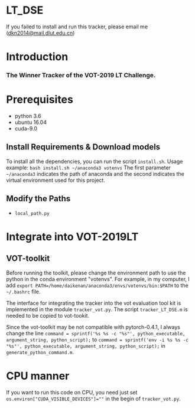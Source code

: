 # LT_DSE

If you failed to install and run this tracker, please email me (<dkn2014@mail.dlut.edu.cn>)

# Introduction

### The Winner Tracker of the VOT-2019 LT Challenge. 

# Prerequisites

* python 3.6
* ubuntu 16.04
* cuda-9.0

## Install Requirements & Download models
To install all the dependencies, you can run the script `install.sh`. 
Usage example:
``
bash install.sh ~/anaconda3 votenvs
``
The first parameter `~/anaconda3` indicates the path of anaconda and the second indicates the virtual environment used for this project. 

## Modify the Paths
* `local_path.py`

# Integrate into VOT-2019LT

## VOT-toolkit
Before running the toolkit, please change the environment path to use the python in the conda environment "votenvs".
For example, in my computer, I add  `export PATH=/home/daikenan/anaconda3/envs/votenvs/bin:$PATH` to the `~/.bashrc` file.  

The interface for integrating the tracker into the vot evaluation tool kit is implemented in the module `tracker_vot.py`. The script `tracker_LT_DSE.m` is needed to be copied to vot-tookit. 

Since the vot-toolkit may be not compatible with pytorch-0.4.1, I always change the line  `command = sprintf('%s %s -c "%s"', python_executable, argument_string, python_script);` to `command = sprintf('env -i %s %s -c "%s"', python_executable, argument_string, python_script);` in `generate_python_command.m`. 


# CPU manner

If you want to run this code on CPU, you need just set `os.environ["CUDA_VISIBLE_DEVICES"]=""` in the begin of `tracker_vot.py`. 
